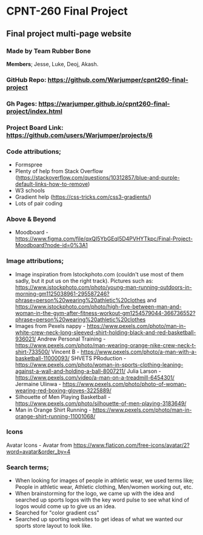 # CPNT-260 Final Project
## Final project multi-page website
### Made by Team **Rubber Bone**
**Members**; Jesse, Luke, Deoj, Akash.

### GitHub Repo: https://github.com/Warjumper/cpnt260-final-project
### Gh Pages: https://warjumper.github.io/cpnt260-final-project/index.html
### Project Board Link: https://github.com/users/Warjumper/projects/6
    
### Code attributions; 
- Formspree
- Plenty of help from Stack Overflow (https://stackoverflow.com/questions/10312857/blue-and-purple-default-links-how-to-remove)
- W3 schools
- Gradient help (https://css-tricks.com/css3-gradients/)
- Lots of pair coding

### Above & Beyond
- Moodboard - https://www.figma.com/file/qxQI5YbGEqI5D4PVHYTkpc/Final-Project-Moodboard?node-id=0%3A1

### Image attributions; 
- Image inspiration from Istockphoto.com (couldn't use most of them sadly, but it put us on the right track). Pictures such as: https://www.istockphoto.com/photo/young-man-running-outdoors-in-morning-gm1125038961-295587246?phrase=person%20wearing%20athletic%20clothes and https://www.istockphoto.com/photo/high-five-between-man-and-woman-in-the-gym-after-fitness-workout-gm1254579044-366736552?phrase=person%20wearing%20athletic%20clothes
- Images from Pexels
nappy - https://www.pexels.com/photo/man-in-white-crew-neck-long-sleeved-shirt-holding-black-and-red-basketball-936021/
Andrew Personal Training - https://www.pexels.com/photo/man-wearing-orange-nike-crew-neck-t-shirt-733500/
Vincent B - https://www.pexels.com/photo/a-man-with-a-basketball-11000093/
SHVETS PRoduction - https://www.pexels.com/photo/woman-in-sports-clothing-leaning-against-a-wall-and-holding-a-ball-8007211/
Julia Larson - https://www.pexels.com/video/a-man-on-a-treadmill-6454301/
Jermaine Ulinwa - https://www.pexels.com/photo/photo-of-woman-wearing-red-boxing-gloves-3225889/
- Silhouette of Men Playing Basketball - https://www.pexels.com/photo/silhouette-of-men-playing-3183649/
- Man in Orange Shirt Running - https://www.pexels.com/photo/man-in-orange-shirt-running-11001068/


### Icons
Avatar Icons - Avatar from https://www.flaticon.com/free-icons/avatar/2?word=avatar&order_by=4

### Search terms; 
- When looking for images of people in athletic wear, we used terms like; People in athletic wear, Athletic clothing, Men/women working out, etc.
- When brainstorming for the logo, we came up with the idea and searched up sports logos with the key word pulse to see what kind of logos would come up to give us an idea.
- Searched for "color gradient css"
- Searched up sporting websites to get ideas of what we wanted our sports store layout to look like.
